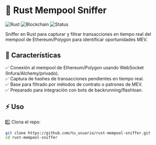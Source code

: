# 🦀 Rust Mempool Sniffer

![Rust](https://img.shields.io/badge/Rust-stable-orange?logo=rust)
![Blockchain](https://img.shields.io/badge/Blockchain-Ethereum-blue?logo=ethereum)
![Status](https://img.shields.io/badge/status-WIP-yellow)

Sniffer en Rust para capturar y filtrar transacciones en tiempo real del mempool de Ethereum/Polygon para identificar oportunidades MEV.

## 🚀 Características

✅ Conexión al mempool de Ethereum/Polygon usando WebSocket (Infura/Alchemy/privado).  
✅ Captura de hashes de transacciones pendientes en tiempo real.  
✅ Base para filtrado por métodos de contrato o patrones de MEV.  
✅ Preparado para integración con bots de backrunning/flashloan.

## ⚡ Uso

1️⃣ Clona el repo:
```bash
git clone https://github.com/tu_usuario/rust-mempool-sniffer.git
cd rust-mempool-sniffer
